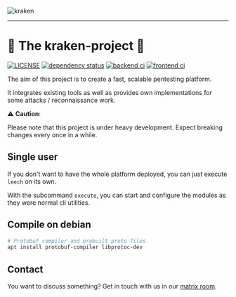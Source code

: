 ![kraken](assets/kraken-banner_alpha_small.png)

---

# :octopus: The kraken-project :octopus:

[![LICENSE](https://img.shields.io/github/license/myOmikron/kraken-project?color=blue)](LICENSE)
[![dependency status](https://deps.rs/repo/github/myOmikron/kraken-project/status.svg)](https://deps.rs/repo/github/myOmikron/kraken-project)
[![backend ci](https://img.shields.io/github/actions/workflow/status/myOmikron/kraken-project/linux.yml?label=Backend)](https://github.com/myOmikron/kraken-project/actions/workflows/linux.yml)
[![frontend ci](https://img.shields.io/github/actions/workflow/status/myOmikron/kraken-project/frontend.yml?label=Frontend)](https://github.com/myOmikron/kraken-project/actions/workflows/frontend.yml)

The aim of this project is to create a fast, scalable pentesting platform.

It integrates existing tools as well as provides own implementations
for some attacks / reconnaissance work.

️:warning: **Caution**:

Please note that this project is under heavy development.
Expect breaking changes every once in a while.

## Single user

If you don't want to have the whole platform deployed, you can just execute `leech` on its own.

With the subcommand `execute`, you can start and configure the modules as they were normal cli utilities.

## Compile on debian

```bash
# Protobuf compiler and prebuilt proto files
apt install protobuf-compiler libprotoc-dev
```

## Contact

You want to discuss something? Get in touch with us in our [matrix
room](https://matrix.to/#/#kraken:matrix.hopfenspace.org).
